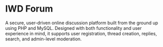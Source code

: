 # IWD Forum
A secure, user-driven online discussion platform built from the ground up using PHP and MySQL. Designed with both functionality and user experience in mind, it supports user registration, thread creation, replies, search, and admin-level moderation. 
